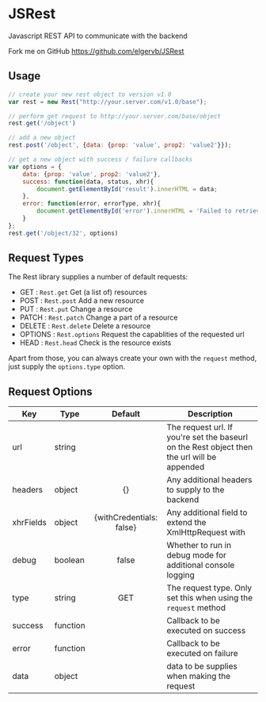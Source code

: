 JSRest
======

Javascript REST API to communicate with the backend

Fork me on GitHub https://github.com/elgervb/JSRest

Usage
-----
```javascript
// create your new rest object to version v1.0
var rest = new Rest("http://your.server.com/v1.0/base");

// perform get request to http://your.server.com/base/object
rest.get('/object')

// add a new object
rest.post('/object', {data: {prop: 'value', prop2: 'value2'}});

// get a new object with success / failure callbacks
var options = {
	data: {prop: 'value', prop2: 'value2'},
	success: function(data, status, xhr){
		document.getElementById('result').innerHTML = data;
	},
	error: function(error, errorType, xhr){
		document.getElementById('error').innerHTML = 'Failed to retrieve object. Error: ' + error;
	}
};
rest.get('/object/32', options)
```

Request Types
---------------

The Rest library supplies a number of default requests:

- GET     : `Rest.get`    Get (a list of) resources
- POST    : `Rest.post`    Add a new resource
- PUT     : `Rest.put`     Change a resource
- PATCH   : `Rest.patch`   Change a part of a resource
- DELETE  : `Rest.delete`  Delete a resource
- OPTIONS : `Rest.options` Request the capablities of the requested url
- HEAD    : `Rest.head`    Check is the resource exists

Apart from those, you can always create your own with the `request` method, just supply the `options.type` option. 


Request Options
---------------

| Key         | Type          | Default                          | Description                    |
|-------------|---------------|:--------------------------------:|--------------------------------|
| url         | string        |                                  | The request url. If you're set the baseurl on the Rest object then the url will be appended |
| headers     | object        |{}                                | Any additional headers to supply to the backend |
| xhrFields   | object        | {withCredentials: false}         | Any additional field to extend the XmlHttpRequest with       |
| debug       | boolean       | false                            | Whether to run in debug mode for additional console logging |
| type        | string        | GET                              | The request type. Only set this when using the `request` method |
| success     | function      |                                  | Callback to be executed on success |
| error       | function      |                                  | Callback to be executed on failure | 
| data        | object        |                                  | data to be supplies when making the request |

